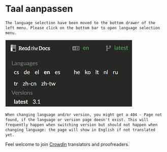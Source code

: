 # Taal aanpassen

```{note}
The language selection have been moved to the bottom drawer of the left menu. Please click on the bottom bar to open language selection menu.
```

![Open language menu](../images/documentation_language_menu.png)

```{warning}
When changing language and/or version, you might get a 404 - Page not found, if the language or version page doesn't exist. This will frequently happen when switching version but should not happen when changing language: the page will show in English if not translated yet.
```

Feel welcome to join [Crowdin](https://crowdin.com/project/androidapsdocs) translators and proofreaders.
